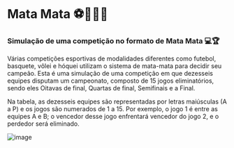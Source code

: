 # Mata Mata ⚽️🏀🏐🏒
### Simulação de uma competição no formato de Mata Mata 💻🏆

Várias competições esportivas de modalidades diferentes como futebol, basquete, vôlei e hóquei utilizam o sistema de mata-mata para decidir seu campeão. Esta é uma simulação de uma competição em que dezesseis equipes disputam um campeonato, composto de 15 jogos eliminatórios, sendo eles Oitavas de final, Quartas de final, Semifinais e a Final.<br>

Na tabela, as dezesseis equipes são representadas por letras maiúsculas (A a P) e os jogos são numerados de 1 a 15. Por exemplo, o jogo 1  é entre as equipes A e B; o vencedor desse jogo enfrentará vencedor do jogo 2, e o perdedor será eliminado.

![image](https://github.com/user-attachments/assets/734d25f4-f190-4de6-a2da-add757a78c08)
